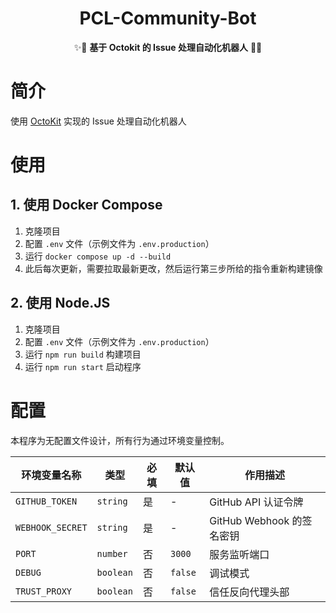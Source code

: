 <div align="center">

# PCL-Community-Bot
✨🎉 **基于 Octokit 的 Issue 处理自动化机器人** 🎉✨
</div>

# 简介
使用 [OctoKit](https://github.com/octokit) 实现的 Issue 处理自动化机器人

# 使用
## 1. 使用 Docker Compose
1. 克隆项目
2. 配置 `.env` 文件（示例文件为 `.env.production`）
3. 运行 `docker compose up -d --build`
4. 此后每次更新，需要拉取最新更改，然后运行第三步所给的指令重新构建镜像

## 2. 使用 Node.JS
1. 克隆项目
2. 配置 `.env` 文件（示例文件为 `.env.production`）
3. 运行 `npm run build` 构建项目
4. 运行 `npm run start` 启动程序

# 配置
本程序为无配置文件设计，所有行为通过环境变量控制。

| 环境变量名称      | 类型        | 必填  | 默认值        | 作用描述                                                             |
|------------------|-------------|-------|--------------|----------------------------------------------------------------------|
| `GITHUB_TOKEN`   | `string`    | 是    | -            | GitHub API 认证令牌                                                   |
| `WEBHOOK_SECRET` | `string`    | 是    | -            | GitHub Webhook 的签名密钥                                             |
| `PORT`           | `number`    | 否    | `3000`       | 服务监听端口                                                          |
| `DEBUG`          | `boolean`   | 否    | `false`      | 调试模式                                                             |
| `TRUST_PROXY`    | `boolean`   | 否    | `false`      | 信任反向代理头部                                                      |